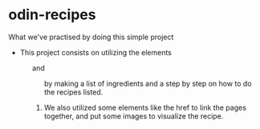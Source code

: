 # odin-recipes


What we've practised by doing this simple project


- This project consists on utilizing the elements <ul> and <ol> by making a list of ingredients and a step by step on how to do the recipes listed.

- We also utilized some elements like the href to link the pages together, and put some images to visualize the recipe.
